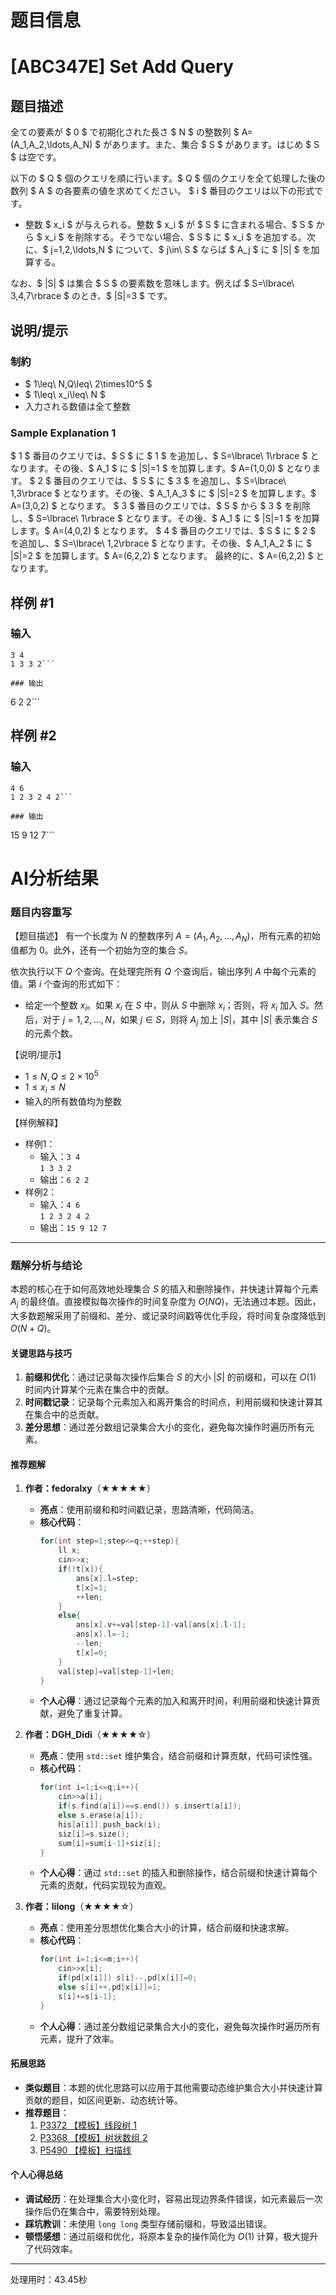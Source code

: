 # 题目信息

# [ABC347E] Set Add Query

## 题目描述

[problemUrl]: https://atcoder.jp/contests/abc347/tasks/abc347_e

全ての要素が $ 0 $ で初期化された長さ $ N $ の整数列 $ A=(A_1,A_2,\ldots,A_N) $ があります。また、集合 $ S $ があります。はじめ $ S $ は空です。

以下の $ Q $ 個のクエリを順に行います。$ Q $ 個のクエリを全て処理した後の数列 $ A $ の各要素の値を求めてください。 $ i $ 番目のクエリは以下の形式です。

- 整数 $ x_i $ が与えられる。整数 $ x_i $ が $ S $ に含まれる場合、$ S $ から $ x_i $ を削除する。そうでない場合、$ S $ に $ x_i $ を追加する。次に、$ j=1,2,\ldots,N $ について、$ j\in\ S $ ならば $ A_j $ に $ |S| $ を加算する。

なお、$ |S| $ は集合 $ S $ の要素数を意味します。例えば $ S=\lbrace\ 3,4,7\rbrace $ のとき、$ |S|=3 $ です。

## 说明/提示

### 制約

- $ 1\leq\ N,Q\leq\ 2\times10^5 $
- $ 1\leq\ x_i\leq\ N $
- 入力される数値は全て整数

### Sample Explanation 1

$ 1 $ 番目のクエリでは、$ S $ に $ 1 $ を追加し、$ S=\lbrace\ 1\rbrace $ となります。その後、$ A_1 $ に $ |S|=1 $ を加算します。$ A=(1,0,0) $ となります。 $ 2 $ 番目のクエリでは、$ S $ に $ 3 $ を追加し、$ S=\lbrace\ 1,3\rbrace $ となります。その後、$ A_1,A_3 $ に $ |S|=2 $ を加算します。$ A=(3,0,2) $ となります。 $ 3 $ 番目のクエリでは、$ S $ から $ 3 $ を削除し、$ S=\lbrace\ 1\rbrace $ となります。その後、$ A_1 $ に $ |S|=1 $ を加算します。$ A=(4,0,2) $ となります。 $ 4 $ 番目のクエリでは、$ S $ に $ 2 $ を追加し、$ S=\lbrace\ 1,2\rbrace $ となります。その後、$ A_1,A_2 $ に $ |S|=2 $ を加算します。$ A=(6,2,2) $ となります。 最終的に、$ A=(6,2,2) $ となります。

## 样例 #1

### 输入

```
3 4
1 3 3 2```

### 输出

```
6 2 2```

## 样例 #2

### 输入

```
4 6
1 2 3 2 4 2```

### 输出

```
15 9 12 7```

# AI分析结果

### 题目内容重写

【题目描述】
有一个长度为 $N$ 的整数序列 $A=(A_1,A_2,\ldots,A_N)$，所有元素的初始值都为 $0$。此外，还有一个初始为空的集合 $S$。

依次执行以下 $Q$ 个查询。在处理完所有 $Q$ 个查询后，输出序列 $A$ 中每个元素的值。第 $i$ 个查询的形式如下：

- 给定一个整数 $x_i$。如果 $x_i$ 在 $S$ 中，则从 $S$ 中删除 $x_i$；否则，将 $x_i$ 加入 $S$。然后，对于 $j=1,2,\ldots,N$，如果 $j\in S$，则将 $A_j$ 加上 $|S|$，其中 $|S|$ 表示集合 $S$ 的元素个数。

【说明/提示】
- $1\leq N,Q\leq 2\times10^5$
- $1\leq x_i\leq N$
- 输入的所有数值均为整数

【样例解释】
- 样例1：
  - 输入：`3 4`  
            `1 3 3 2`
  - 输出：`6 2 2`
- 样例2：
  - 输入：`4 6`  
            `1 2 3 2 4 2`
  - 输出：`15 9 12 7`

---

### 题解分析与结论

本题的核心在于如何高效地处理集合 $S$ 的插入和删除操作，并快速计算每个元素 $A_j$ 的最终值。直接模拟每次操作的时间复杂度为 $O(NQ)$，无法通过本题。因此，大多数题解采用了前缀和、差分、或记录时间戳等优化手段，将时间复杂度降低到 $O(N+Q)$。

#### 关键思路与技巧
1. **前缀和优化**：通过记录每次操作后集合 $S$ 的大小 $|S|$ 的前缀和，可以在 $O(1)$ 时间内计算某个元素在集合中的贡献。
2. **时间戳记录**：记录每个元素加入和离开集合的时间点，利用前缀和快速计算其在集合中的总贡献。
3. **差分思想**：通过差分数组记录集合大小的变化，避免每次操作时遍历所有元素。

#### 推荐题解

1. **作者：fedoralxy**（★★★★★）
   - **亮点**：使用前缀和和时间戳记录，思路清晰，代码简洁。
   - **核心代码**：
     ```cpp
     for(int step=1;step<=q;++step){
         ll x;
         cin>>x;
         if(!t[x]){
             ans[x].l=step;
             t[x]=1;
             ++len;
         }
         else{
             ans[x].v+=val[step-1]-val[ans[x].l-1];
             ans[x].l=-1;
             --len;
             t[x]=0;
         }
         val[step]=val[step-1]+len;
     }
     ```
   - **个人心得**：通过记录每个元素的加入和离开时间，利用前缀和快速计算贡献，避免了重复计算。

2. **作者：DGH_Didi**（★★★★☆）
   - **亮点**：使用 `std::set` 维护集合，结合前缀和计算贡献，代码可读性强。
   - **核心代码**：
     ```cpp
     for(int i=1;i<=q;i++){
         cin>>a[i];
         if(s.find(a[i])==s.end()) s.insert(a[i]);
         else s.erase(a[i]);
         his[a[i]].push_back(i);
         siz[i]=s.size();
         sum[i]=sum[i-1]+siz[i];
     }
     ```
   - **个人心得**：通过 `std::set` 的插入和删除操作，结合前缀和快速计算每个元素的贡献，代码实现较为直观。

3. **作者：lilong**（★★★★☆）
   - **亮点**：使用差分思想优化集合大小的计算，结合前缀和快速求解。
   - **核心代码**：
     ```cpp
     for(int i=1;i<=m;i++){
         cin>>x[i];
         if(pd[x[i]]) s[i]--,pd[x[i]]=0;
         else s[i]++,pd[x[i]]=1;
         s[i]+=s[i-1];
     }
     ```
   - **个人心得**：通过差分数组记录集合大小的变化，避免每次操作时遍历所有元素，提升了效率。

#### 拓展思路
- **类似题目**：本题的优化思路可以应用于其他需要动态维护集合大小并快速计算贡献的题目，如区间更新、动态统计等。
- **推荐题目**：
  1. [P3372 【模板】线段树 1](https://www.luogu.com.cn/problem/P3372)
  2. [P3368 【模板】树状数组 2](https://www.luogu.com.cn/problem/P3368)
  3. [P5490 【模板】扫描线](https://www.luogu.com.cn/problem/P5490)

#### 个人心得总结
- **调试经历**：在处理集合大小变化时，容易出现边界条件错误，如元素最后一次操作后仍在集合中，需要特别处理。
- **踩坑教训**：未使用 `long long` 类型存储前缀和，导致溢出错误。
- **顿悟感想**：通过前缀和优化，将原本复杂的操作简化为 $O(1)$ 计算，极大提升了代码效率。

---
处理用时：43.45秒